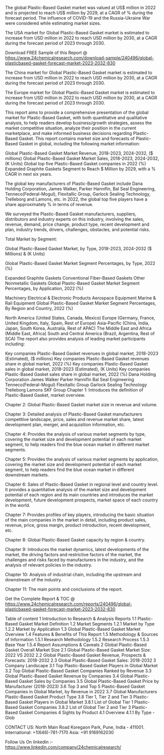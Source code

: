 The global Plastic-Based Gasket market was valued at US$ million in 2022 and is projected to reach US$ million by 2029, at a CAGR of % during the forecast period. The influence of COVID-19 and the Russia-Ukraine War were considered while estimating market sizes.

The USA market for Global Plastic-Based Gasket  market is estimated to increase from USD million in 2022 to reach USD million by 2030, at a CAGR during the forecast period of 2023 through 2030.

Download FREE Sample of this Report @ https://www.24chemicalresearch.com/download-sample/240496/global-plasticbased-gasket-forecast-market-2023-2032-830

The China market for Global Plastic-Based Gasket  market is estimated to increase from USD million in 2022 to reach USD million by 2030, at a CAGR during the forecast period of 2023 through 2030.

The Europe market for Global Plastic-Based Gasket market is estimated to increase from USD million in 2022 to reach USD million by 2030, at a CAGR during the forecast period of 2023 through 2030.

This report aims to provide a comprehensive presentation of the global market for Plastic-Based Gasket, with both quantitative and qualitative analysis, to help readers develop business/growth strategies, assess the market competitive situation, analyze their position in the current marketplace, and make informed business decisions regarding Plastic-Based Gasket. This report contains market size and forecasts of Plastic-Based Gasket in global, including the following market information:

Global Plastic-Based Gasket Market Revenue, 2018-2023, 2024-2032, ($ millions)
Global Plastic-Based Gasket Market Sales, 2018-2023, 2024-2032, (K Units)
Global top five Plastic-Based Gasket companies in 2022 (%)
Expanded Graphite Gaskets Segment to Reach $ Million by 2029, with a % CAGR in next six years.

The global key manufacturers of Plastic-Based Gasket include Dana Holding Corporation, James Walker, Parker Hannifin, Bal Seal Engineering, Tenneco(Federal-Mogul), Flexitallic Group, Garlock Sealing Technology, Trelleborg and Lamons, etc. in 2022, the global top five players have a share approximately % in terms of revenue.

We surveyed the Plastic-Based Gasket manufacturers, suppliers, distributors and industry experts on this industry, involving the sales, revenue, demand, price change, product type, recent development and plan, industry trends, drivers, challenges, obstacles, and potential risks.

Total Market by Segment:

Global Plastic-Based Gasket Market, by Type, 2018-2023, 2024-2032 ($ Millions) & (K Units)

Global Plastic-Based Gasket Market Segment Percentages, by Type, 2022 (%)

Expanded Graphite Gaskets
Conventional Fiber-Based Gaskets
Other Nonmetallic Gaskets
Global Plastic-Based Gasket Market Segment Percentages, by Application, 2022 (%)

Machinery
Electrical & Electronic Products
Aerospace Equipment
Marine & Rail Equipment
Global Plastic-Based Gasket Market Segment Percentages, By Region and Country, 2022 (%)

North America (United States, Canada, Mexico)
Europe (Germany, France, United Kingdom, Italy, Spain, Rest of Europe)
Asia-Pacific (China, India, Japan, South Korea, Australia, Rest of APAC)
The Middle East and Africa (Middle East, Africa)
South and Central America (Brazil, Argentina, Rest of SCA)
The report also provides analysis of leading market participants including:

Key companies Plastic-Based Gasket revenues in global market, 2018-2023 (Estimated), ($ millions)
Key companies Plastic-Based Gasket revenues share in global market, 2022 (%)
Key companies Plastic-Based Gasket sales in global market, 2018-2023 (Estimated), (K Units)
Key companies Plastic-Based Gasket sales share in global market, 2022 (%)
Dana Holding Corporation
James Walker
Parker Hannifin
Bal Seal Engineering
Tenneco(Federal-Mogul)
Flexitallic Group
Garlock Sealing Technology
Trelleborg
Lamons
SKF Group
Chapter 1: Introduces the definition of Plastic-Based Gasket, market overview.

Chapter 2: Global Plastic-Based Gasket market size in revenue and volume.

Chapter 3: Detailed analysis of Plastic-Based Gasket manufacturers competitive landscape, price, sales and revenue market share, latest development plan, merger, and acquisition information, etc.

Chapter 4: Provides the analysis of various market segments by type, covering the market size and development potential of each market segment, to help readers find the blue ocean market in different market segments.

Chapter 5: Provides the analysis of various market segments by application, covering the market size and development potential of each market segment, to help readers find the blue ocean market in different downstream markets.

Chapter 6: Sales of Plastic-Based Gasket in regional level and country level. It provides a quantitative analysis of the market size and development potential of each region and its main countries and introduces the market development, future development prospects, market space of each country in the world.

Chapter 7: Provides profiles of key players, introducing the basic situation of the main companies in the market in detail, including product sales, revenue, price, gross margin, product introduction, recent development, etc.

Chapter 8: Global Plastic-Based Gasket capacity by region & country.

Chapter 9: Introduces the market dynamics, latest developments of the market, the driving factors and restrictive factors of the market, the challenges and risks faced by manufacturers in the industry, and the analysis of relevant policies in the industry.

Chapter 10: Analysis of industrial chain, including the upstream and downstream of the industry.

Chapter 11: The main points and conclusions of the report.

Get the Complete Report & TOC @ https://www.24chemicalresearch.com/reports/240496/global-plasticbased-gasket-forecast-market-2023-2032-830

Table of content
1 Introduction to Research & Analysis Reports
1.1 Plastic-Based Gasket Market Definition
1.2 Market Segments
1.2.1 Market by Type
1.2.2 Market by Application
1.3 Global Plastic-Based Gasket Market Overview
1.4 Features & Benefits of This Report
1.5 Methodology & Sources of Information
1.5.1 Research Methodology
1.5.2 Research Process
1.5.3 Base Year
1.5.4 Report Assumptions & Caveats
2 Global Plastic-Based Gasket Overall Market Size
2.1 Global Plastic-Based Gasket Market Size: 2022 VS 2032
2.2 Global Plastic-Based Gasket Revenue, Prospects & Forecasts: 2018-2032
2.3 Global Plastic-Based Gasket Sales: 2018-2032
3 Company Landscape
3.1 Top Plastic-Based Gasket Players in Global Market
3.2 Top Global Plastic-Based Gasket Companies Ranked by Revenue
3.3 Global Plastic-Based Gasket Revenue by Companies
3.4 Global Plastic-Based Gasket Sales by Companies
3.5 Global Plastic-Based Gasket Price by Manufacturer (2018-2023)
3.6 Top 3 and Top 5 Plastic-Based Gasket Companies in Global Market, by Revenue in 2022
3.7 Global Manufacturers Plastic-Based Gasket Product Type
3.8 Tier 1, Tier 2 and Tier 3 Plastic-Based Gasket Players in Global Market
3.8.1 List of Global Tier 1 Plastic-Based Gasket Companies
3.8.2 List of Global Tier 2 and Tier 3 Plastic-Based Gasket Companies
4 Sights by Product
4.1 Overview
4.1.1 By Type - Glob

CONTACT US:
North Main Road Koregaon Park, Pune, India - 411001.
International: +1(646)-781-7170
Asia: +91 9169162030

Follow Us On linkedin :- https://www.linkedin.com/company/24chemicalresearch/
